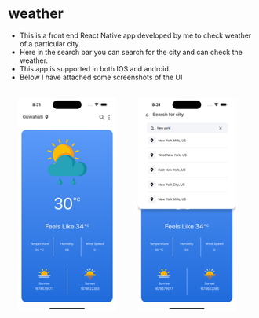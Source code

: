 # weather
- This is a front end React Native app developed by me to check weather of a particular city.
- Here in the search bar you can search for the city and can check the weather.
- This app is supported in both IOS and android.
- Below I have attached some screenshots of the UI 


<p float='left'>
  <img style="padding: 20px" src="src/img/template/screen1.png" width="200">
  <img style="padding: 20px" src="src/img/template/screen2.png" width="200">
</p>
